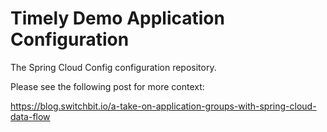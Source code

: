 # Timely Demo Application Configuration

The Spring Cloud Config configuration repository.

Please see the following post for more context:

https://blog.switchbit.io/a-take-on-application-groups-with-spring-cloud-data-flow
